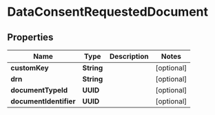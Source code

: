 

# DataConsentRequestedDocument


## Properties

Name | Type | Description | Notes
------------ | ------------- | ------------- | -------------
**customKey** | **String** |  |  [optional]
**drn** | **String** |  |  [optional]
**documentTypeId** | **UUID** |  |  [optional]
**documentIdentifier** | **UUID** |  |  [optional]



